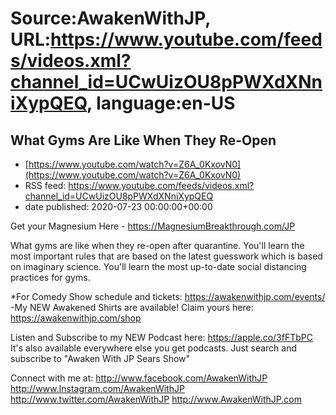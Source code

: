 # Source:AwakenWithJP, URL:https://www.youtube.com/feeds/videos.xml?channel_id=UCwUizOU8pPWXdXNniXypQEQ, language:en-US

## What Gyms Are Like When They Re-Open
 - [https://www.youtube.com/watch?v=Z6A_0KxovN0](https://www.youtube.com/watch?v=Z6A_0KxovN0)
 - RSS feed: https://www.youtube.com/feeds/videos.xml?channel_id=UCwUizOU8pPWXdXNniXypQEQ
 - date published: 2020-07-23 00:00:00+00:00

Get your Magnesium Here - https://MagnesiumBreakthrough.com/JP

What gyms are like when they re-open after quarantine. You'll learn the most important rules that are based on the latest guesswork which is based on imaginary science. You'll learn the most up-to-date social distancing practices for gyms. 

*For Comedy Show schedule and tickets: https://awakenwithjp.com/events/
-My NEW Awakened Shirts are available! Claim yours here: https://awakenwithjp.com/shop

Listen and Subscribe to my NEW Podcast here: 
https://apple.co/3fFTbPC
It's also available everywhere else you get podcasts. Just search and subscribe to "Awaken With JP Sears Show"

Connect with me at: 
http://www.facebook.com/AwakenWithJP
http://www.Instagram.com/AwakenWithJP
http://www.twitter.com/AwakenWithJP
http://www.AwakenWithJP.com

